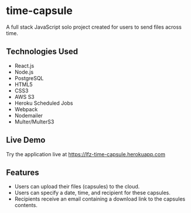 # time-capsule

A full stack JavaScript solo project created for users to send files across time.

## Technologies Used
* React.js
* Node.js
* PostgreSQL
* HTML5
* CSS3
* AWS S3
* Heroku Scheduled Jobs
* Webpack
* Nodemailer
* Multer/MulterS3

## Live Demo
Try the application live at https://lfz-time-capsule.herokuapp.com

## Features
* Users can upload their files (capsules) to the cloud.
* Users can specify a date, time, and recipient for these capsules.
* Recipients receive an email containing a download link to the capsules contents.
